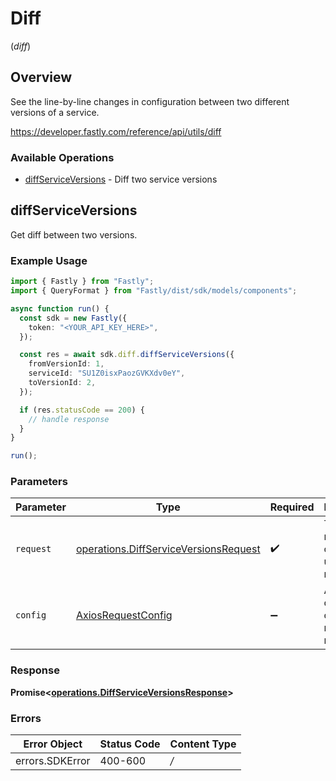 # Diff
(*diff*)

## Overview

See the line-by-line changes in configuration between two different versions of a service.

<https://developer.fastly.com/reference/api/utils/diff>
### Available Operations

* [diffServiceVersions](#diffserviceversions) - Diff two service versions

## diffServiceVersions

Get diff between two versions.

### Example Usage

```typescript
import { Fastly } from "Fastly";
import { QueryFormat } from "Fastly/dist/sdk/models/components";

async function run() {
  const sdk = new Fastly({
    token: "<YOUR_API_KEY_HERE>",
  });

  const res = await sdk.diff.diffServiceVersions({
    fromVersionId: 1,
    serviceId: "SU1Z0isxPaozGVKXdv0eY",
    toVersionId: 2,
  });

  if (res.statusCode == 200) {
    // handle response
  }
}

run();
```

### Parameters

| Parameter                                                                                          | Type                                                                                               | Required                                                                                           | Description                                                                                        |
| -------------------------------------------------------------------------------------------------- | -------------------------------------------------------------------------------------------------- | -------------------------------------------------------------------------------------------------- | -------------------------------------------------------------------------------------------------- |
| `request`                                                                                          | [operations.DiffServiceVersionsRequest](../../sdk/models/operations/diffserviceversionsrequest.md) | :heavy_check_mark:                                                                                 | The request object to use for the request.                                                         |
| `config`                                                                                           | [AxiosRequestConfig](https://axios-http.com/docs/req_config)                                       | :heavy_minus_sign:                                                                                 | Available config options for making requests.                                                      |


### Response

**Promise<[operations.DiffServiceVersionsResponse](../../sdk/models/operations/diffserviceversionsresponse.md)>**
### Errors

| Error Object    | Status Code     | Content Type    |
| --------------- | --------------- | --------------- |
| errors.SDKError | 400-600         | */*             |
